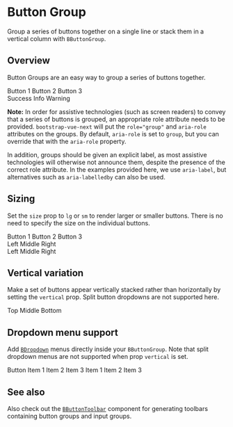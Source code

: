 # Button Group

<ComponentSidebar />

<div class="lead mb-5">

Group a series of buttons together on a single line or stack them in a vertical column with `BButtonGroup`.

</div>

## Overview

Button Groups are an easy way to group a series of buttons together.

<HighlightCard>
  <div>
    <BButtonGroup aria-label="Basic example">
      <BButton>Button 1</BButton>
      <BButton>Button 2</BButton>
      <BButton>Button 3</BButton>
    </BButtonGroup>
  </div>
  <div class="mt-3">
    <BButtonGroup>
      <BButton variant="success">Success</BButton>
      <BButton variant="info">Info</BButton>
      <BButton variant="warning">Warning</BButton>
    </BButtonGroup>
  </div>
  <template #html>

```vue-html
<BButtonGroup>
  <BButton>Button 1</BButton>
  <BButton>Button 2</BButton>
  <BButton>Button 3</BButton>
</BButtonGroup>

<BButtonGroup>
  <BButton variant="success">Success</BButton>
  <BButton variant="info">Info</BButton>
  <BButton variant="warning">Warning</BButton>
</BButtonGroup>
```

  </template>
</HighlightCard>

**Note:**
In order for assistive technologies (such as screen readers) to convey that a series of buttons is grouped, an appropriate role attribute needs to be provided. `bootstrap-vue-next` will put the `role="group"` and `aria-role` attributes on the groups. By default, `aria-role` is set to `group`, but you can override that with the `aria-role` property.

In addition, groups should be given an explicit label, as most assistive technologies will otherwise not announce them, despite the presence of the correct role attribute. In the examples provided here, we use `aria-label`, but alternatives such as `aria-labelledby` can also be used.

## Sizing

Set the `size` prop to `lg` or `sm` to render larger or smaller buttons. There is no need to specify the size on the individual buttons.

<HighlightCard>
  <div>
    <BButtonGroup>
      <BButton>Button 1</BButton>
      <BButton>Button 2</BButton>
      <BButton>Button 3</BButton>
    </BButtonGroup>
  </div>
  <div class="mt-3">
    <BButtonGroup size="sm">
      <BButton>Left</BButton>
      <BButton>Middle</BButton>
      <BButton>Right</BButton>
    </BButtonGroup>
  </div>
  <div class="mt-3">
    <BButtonGroup size="lg">
      <BButton>Left</BButton>
      <BButton>Middle</BButton>
      <BButton>Right</BButton>
    </BButtonGroup>
  </div>
  <template #html>

```vue-html
<BButtonGroup>
  <BButton>Button 1</BButton>
  <BButton>Button 2</BButton>
  <BButton>Button 3</BButton>
</BButtonGroup>

<BButtonGroup size="sm">
  <BButton>Left</BButton>
  <BButton>Middle</BButton>
  <BButton>Right</BButton>
</BButtonGroup>

<BButtonGroup size="lg">
  <BButton>Left</BButton>
  <BButton>Middle</BButton>
  <BButton>Right</BButton>
</BButtonGroup>
```

  </template>
</HighlightCard>

## Vertical variation

Make a set of buttons appear vertically stacked rather than horizontally by setting the `vertical`
prop. Split button dropdowns are not supported here.

<HighlightCard>
  <BButtonGroup vertical>
    <BButton>Top</BButton>
    <BButton>Middle</BButton>
    <BButton>Bottom</BButton>
  </BButtonGroup>
  <template #html>

```vue-html
<BButtonGroup vertical>
  <BButton>Top</BButton>
  <BButton>Middle</BButton>
  <BButton>Bottom</BButton>
</BButtonGroup>
```

  </template>
</HighlightCard>

## Dropdown menu support

Add [`BDropdown`](/docs/components/dropdown) menus directly inside your `BButtonGroup`. Note
that split dropdown menus are not supported when prop `vertical` is set.

<HighlightCard>
  <BButtonGroup>
    <BButton>Button</BButton>
    <BDropdown placement="right" text="Menu">
      <BDropdownItem>Item 1</BDropdownItem>
      <BDropdownItem>Item 2</BDropdownItem>
      <BDropdownDivider />
      <BDropdownItem>Item 3</BDropdownItem>
    </BDropdown>
    <BDropdown placement="right" split text="Split Menu">
      <BDropdownItem>Item 1</BDropdownItem>
      <BDropdownItem>Item 2</BDropdownItem>
      <BDropdownDivider />
      <BDropdownItem>Item 3</BDropdownItem>
    </BDropdown>
  </BButtonGroup>
  <template #html>

```vue-html
<BButtonGroup>
  <BButton>Button</BButton>
  <BDropdown placement="right" text="Menu">
    <BDropdownItem>Item 1</BDropdownItem>
    <BDropdownItem>Item 2</BDropdownItem>
    <BDropdownDivider />
    <BDropdownItem>Item 3</BDropdownItem>
  </BDropdown>
  <BDropdown placement="right" split text="Split Menu">
    <BDropdownItem>Item 1</BDropdownItem>
    <BDropdownItem>Item 2</BDropdownItem>
    <BDropdownDivider />
    <BDropdownItem>Item 3</BDropdownItem>
  </BDropdown>
</BButtonGroup>
```

  </template>
</HighlightCard>

## See also

Also check out the [`BButtonToolbar`](/docs/components/button-toolbar) component for generating
toolbars containing button groups and input groups.

<ComponentReference :data="data" />

<script setup lang="ts">
import {data} from '../../data/components/buttonGroup.data'
import {BDropdownItem, BDropdownDivider, BButton, BButtonGroup, BDropdown} from 'bootstrap-vue-next'
import ComponentReference from '../../components/ComponentReference.vue'
import ComponentSidebar from '../../components/ComponentSidebar.vue'
import HighlightCard from '../../components/HighlightCard.vue'
</script>
